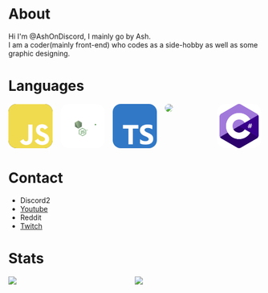 # About

Hi I'm @AshOnDiscord, I mainly go by Ash.  
I am a coder(mainly front-end) who codes as a side-hobby as well as some graphic designing.

# Languages

<style>
  section a, section img {
    border-radius: 1rem;
  }
</style>

<section style="display:grid; grid-template-columns: repeat(5, 1fr); gap: 1rem;">
  <a href="https://www.ecma-international.org/publications-and-standards/standards/ecma-262/" title="JavaScript/EcmaScript">
    <img src="./images/js-logo.svg" style="background: #323330">
  </a>
  <a href="https://nodejs.org/en/" title="Node JS">
    <img style="background: rgb(10,10,10);" src="images/nodejs-logo.svg">
  </a>
  <a href="https://www.typescriptlang.org/" title="TypeScript">
    <img src="images/ts-logo-512.svg">
  </a>
  <a href="http://www.ecmascript.org/z" title="Pico8(Lua)">
    <img  style="background:white;" src="https://nerdyteachers.com/PICO-8/Guide/picoImg/pico-8-logo.png">
  </a>
  <a href="https://cplusplus.com/" title="C++">
    <img src="images/cs_logo.svg">
  </a>
</section>

# Contact

<ul>
  <li>
    <a title="Ash#4999">Discord2</a>
  </li>
  <li>
    <a href="https://www.youtube.com/channel/UC9ZG0ecrPu7BnoI1zlAaleQ">Youtube<a>
  </li>
  <li>
    <a title="Temporarily Removed">Reddit<a>
  </li>
  <li>
    <a href="https://www.twitch.tva/AshOnDiscord">Twitch<a>
  </li>
</ul>

# Stats

<div style="display: grid; grid-template-columns: 1fr 1fr;">
  <img src="https://github-readme-stats.vercel.app/api?username=ashondiscord&count_private&border_color=0d1117&theme=github_dark&show_icons=true">
  <img src="https://github-readme-stats.vercel.app/api/top-langs/?username=ashondiscord&count_private&border_color=0d1117&theme=github_dark&show_icons=true&langs_count=10&layout=compact">
</div>
